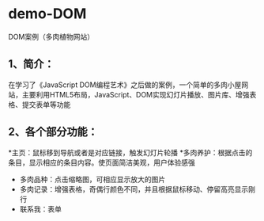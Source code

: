 # demo-DOM
DOM案例（多肉植物网站）
## 1、简介：
在学习了《JavaScript DOM编程艺术》之后做的案例，一个简单的多肉小屋网站，主要利用HTML5布局，JavaScript、DOM实现幻灯片播放、图片库、增强表格、提交表单等功能
## 2、各个部分功能：
*主页：鼠标移到导航或者是对应链接，触发幻灯片轮播
*多肉养护：根据点击的条目，显示相应的条目内容。使页面简洁美观，用户体验感强
* 多肉品种：点击缩略图，可相应显示放大的图片
* 多肉记录：增强表格，奇偶行颜色不同，并且根据鼠标移动、停留高亮显示刚行
* 联系我：表单

